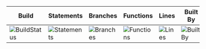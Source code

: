 | Build                         | Statements                                    | Branches                                  | Functions                                   | Lines                               | Built By                                                                              | We Love                                                                         |
| ----------------------------- | --------------------------------------------- | ----------------------------------------- | ------------------------------------------- | ----------------------------------- | ------------------------------------------------------------------------------------- | ------------------------------------------------------------------------------- |
| ![BuildStatus](#buildstatus#) | ![Statements](https://img.shields.io/badge/Coverage-60.87%25-red.svg 'Make me better!') | ![Branches](https://img.shields.io/badge/Coverage-31.94%25-red.svg 'Make me better!') | ![Functions](https://img.shields.io/badge/Coverage-41.82%25-red.svg 'Make me better!') | ![Lines](https://img.shields.io/badge/Coverage-60.87%25-red.svg 'Make me better!') | ![BuiltBy](https://img.shields.io/badge/TypeScript-Lovers-black.svg 'img.shields.io') | ![ForTheBadge](https://img.shields.io/badge/Using-Badges-red.svg 'ForTheBadge') |
